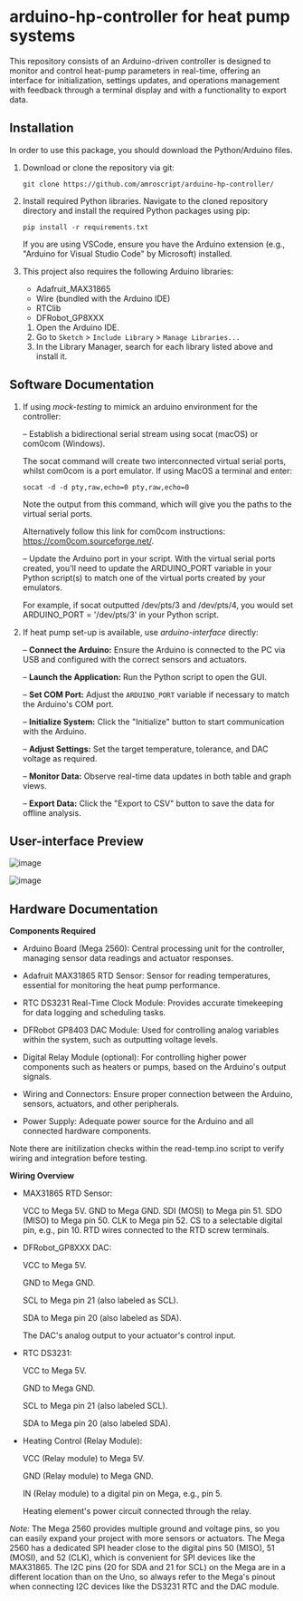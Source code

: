 # arduino-hp-controller for heat pump systems
This repository consists of an Arduino-driven controller is designed to monitor and control heat-pump parameters in real-time, offering an interface for initialization, settings updates, and operations management with feedback through a terminal display and with a functionality to export data.

## Installation 

In order to use this package, you should download the Python/Arduino files. 

1. Download or clone the repository via git: 

    `git clone https://github.com/amroscript/arduino-hp-controller/`

2. Install required Python libraries. Navigate to the cloned repository directory and install the required Python packages using pip:

    `pip install -r requirements.txt`

    If you are using VSCode, ensure you have the Arduino extension (e.g., "Arduino for Visual Studio Code" by Microsoft) installed.

3. This project also requires the following Arduino libraries: 

    - Adafruit_MAX31865
    - Wire (bundled with the Arduino IDE)
    - RTClib
    - DFRobot_GP8XXX

    1. Open the Arduino IDE.
    2. Go to `Sketch` > `Include Library` > `Manage Libraries...`
    3. In the Library Manager, search for each library listed above and install it.

## Software Documentation

1. If using _mock-testing_ to mimick an arduino environment for the controller:

    – Establish a bidirectional serial stream using socat (macOS) or com0com (Windows).

    The socat command will create two interconnected virtual serial ports, whilst com0com is a port emulator. If using MacOS a terminal and enter: 

    `socat -d -d pty,raw,echo=0 pty,raw,echo=0` 

    Note the output from this command, which will give you the paths to the virtual serial ports.

    Alternatively follow this link for com0com instructions: https://com0com.sourceforge.net/.

    – Update the Arduino port in your script. With the virtual serial ports created, you'll need to update the ARDUINO_PORT variable in your Python script(s) to match one of the virtual ports created by your emulators.

    For example, if socat outputted /dev/pts/3 and /dev/pts/4, you would set ARDUINO_PORT = '/dev/pts/3' in your Python script.

2. If heat pump set-up is available, use _arduino-interface_ directly:

    – **Connect the Arduino:** Ensure the Arduino is connected to the PC via USB and configured with the correct sensors and actuators.

    – **Launch the Application:** Run the Python script to open the GUI.

    – **Set COM Port:** Adjust the `ARDUINO_PORT` variable if necessary to match the Arduino's COM port.

    – **Initialize System:** Click the "Initialize" button to start communication with the Arduino.

    – **Adjust Settings:** Set the target temperature, tolerance, and DAC voltage as required.

    – **Monitor Data:** Observe real-time data updates in both table and graph views.

    – **Export Data:** Click the "Export to CSV" button to save the data for offline analysis.

## User-interface Preview

![image](https://github.com/amroscript/arduino-hp-controller/assets/163342561/d30b31a8-5c83-4e93-84ea-e2d63217f26b)

![image](https://github.com/amroscript/arduino-hp-controller/assets/163342561/e670c02f-aac0-450f-af79-779538deb5a3)

## Hardware Documentation

**Components Required**

- Arduino Board (Mega 2560): Central processing unit for the controller, managing sensor data readings and actuator responses.

- Adafruit MAX31865 RTD Sensor: Sensor for reading temperatures, essential for monitoring the heat pump performance.

- RTC DS3231 Real-Time Clock Module: Provides accurate timekeeping for data logging and scheduling tasks.

- DFRobot GP8403 DAC Module: Used for controlling analog variables within the system, such as outputting voltage levels.

- Digital Relay Module (optional): For controlling higher power components such as heaters or pumps, based on the Arduino's output signals.

- Wiring and Connectors: Ensure proper connection between the Arduino, sensors, actuators, and other peripherals.

- Power Supply: Adequate power source for the Arduino and all connected hardware components.

Note there are initilization checks within the read-temp.ino script to verify wiring and integration before testing.

**Wiring Overview**

- MAX31865 RTD Sensor:

    VCC to Mega 5V.
    GND to Mega GND.
    SDI (MOSI) to Mega pin 51.
    SDO (MISO) to Mega pin 50.
    CLK to Mega pin 52.
    CS to a selectable digital pin, e.g., pin 10.
    RTD wires connected to the RTD screw terminals.

- DFRobot_GP8XXX DAC:

    VCC to Mega 5V.
  
    GND to Mega GND.
  
    SCL to Mega pin 21 (also labeled as SCL).
  
    SDA to Mega pin 20 (also labeled as SDA).
  
    The DAC's analog output to your actuator's control input.

- RTC DS3231:

    VCC to Mega 5V.
  
    GND to Mega GND.
  
    SCL to Mega pin 21 (also labeled SCL).
  
    SDA to Mega pin 20 (also labeled SDA).

- Heating Control (Relay Module):

    VCC (Relay module) to Mega 5V.
  
    GND (Relay module) to Mega GND.
  
    IN (Relay module) to a digital pin on Mega, e.g., pin 5.
  
    Heating element's power circuit connected through the relay.

_Note:_ The Mega 2560 provides multiple ground and voltage pins, so you can easily expand your project with more sensors or actuators.
The Mega 2560 has a dedicated SPI header close to the digital pins 50 (MISO), 51 (MOSI), and 52 (CLK), which is convenient for SPI devices like the MAX31865.
The I2C pins (20 for SDA and 21 for SCL) on the Mega are in a different location than on the Uno, so always refer to the Mega's pinout when connecting I2C devices like the DS3231 RTC and the DAC module.




